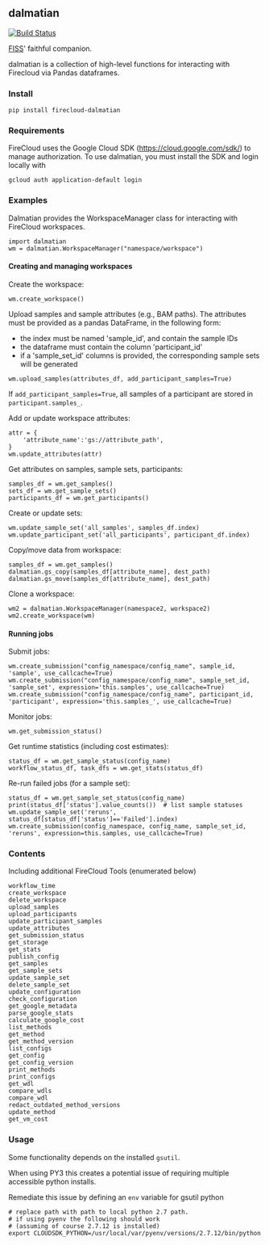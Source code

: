 
## dalmatian

[![Build Status](https://travis-ci.com/broadinstitute/dalmatian.svg?branch=master)](https://travis-ci.com/broadinstitute/dalmatian)

[FISS](https://github.com/broadinstitute/fiss)' faithful companion.

dalmatian is a collection of high-level functions for interacting with Firecloud via Pandas dataframes.

### Install

`pip install firecloud-dalmatian`

### Requirements

FireCloud uses the Google Cloud SDK (https://cloud.google.com/sdk/) to manage authorization. To use dalmatian, you must install the SDK and login locally with

```
gcloud auth application-default login

```
### Examples
Dalmatian provides the WorkspaceManager class for interacting with FireCloud workspaces.
```
import dalmatian
wm = dalmatian.WorkspaceManager("namespace/workspace")
```

#### Creating and managing workspaces
Create the workspace:
```
wm.create_workspace()
```

Upload samples and sample attributes (e.g., BAM paths). The attributes must be provided as a pandas DataFrame, in the following form:
 * the index must be named 'sample_id', and contain the sample IDs
 * the dataframe must contain the column 'participant_id'
 * if a 'sample_set_id' columns is provided, the corresponding sample sets will be generated
```
wm.upload_samples(attributes_df, add_participant_samples=True)
```
If `add_participant_samples=True`, all samples of a participant are stored in `participant.samples_`.

Add or update workspace attributes:
```
attr = {
    'attribute_name':'gs://attribute_path',
}
wm.update_attributes(attr)
```

Get attributes on samples, sample sets, participants:
```
samples_df = wm.get_samples()
sets_df = wm.get_sample_sets()
participants_df = wm.get_participants()
```

Create or update sets:
```
wm.update_sample_set('all_samples', samples_df.index)
wm.update_participant_set('all_participants', participant_df.index)
```

Copy/move data from workspace:
```
samples_df = wm.get_samples()
dalmatian.gs_copy(samples_df[attribute_name], dest_path)
dalmatian.gs_move(samples_df[attribute_name], dest_path)
```

Clone a workspace:
```
wm2 = dalmatian.WorkspaceManager(namespace2, workspace2)
wm2.create_workspace(wm)
```

#### Running jobs
Submit jobs:
```
wm.create_submission("config_namespace/config_name", sample_id, 'sample', use_callcache=True)
wm.create_submission("config_namespace/config_name", sample_set_id, 'sample_set', expression='this.samples', use_callcache=True)
wm.create_submission("config_namespace/config_name", participant_id, 'participant', expression='this.samples_', use_callcache=True)
```

Monitor jobs:
```
wm.get_submission_status()
```

Get runtime statistics (including cost estimates):
```
status_df = wm.get_sample_status(config_name)
workflow_status_df, task_dfs = wm.get_stats(status_df)
```

Re-run failed jobs (for a sample set):
```
status_df = wm.get_sample_set_status(config_name)
print(status_df['status'].value_counts())  # list sample statuses
wm.update_sample_set('reruns', status_df[status_df['status']=='Failed'].index)
wm.create_submission(config_namespace, config_name, sample_set_id, 'reruns', expression=this.samples, use_callcache=True)
```

### Contents

Including additional FireCloud Tools (enumerated below)

```
workflow_time
create_workspace
delete_workspace
upload_samples
upload_participants
update_participant_samples
update_attributes
get_submission_status
get_storage
get_stats
publish_config
get_samples
get_sample_sets
update_sample_set
delete_sample_set
update_configuration
check_configuration
get_google_metadata
parse_google_stats
calculate_google_cost
list_methods
get_method
get_method_version
list_configs
get_config
get_config_version
print_methods
print_configs
get_wdl
compare_wdls
compare_wdl
redact_outdated_method_versions
update_method
get_vm_cost
```


### Usage

Some functionality depends on the installed `gsutil`.

When using PY3 this creates a potential issue of requiring multiple accessible python installs.

Remediate this issue by defining an `env` variable for gsutil python

```
# replace path with path to local python 2.7 path.
# if using pyenv the following should work
# (assuming of course 2.7.12 is installed)
export CLOUDSDK_PYTHON=/usr/local/var/pyenv/versions/2.7.12/bin/python
```

